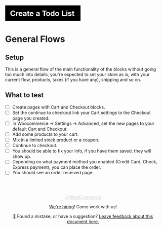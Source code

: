 [![Create Todo list](https://raw.githubusercontent.com/senadir/todo-my-markdown/master/public/github-button.svg?sanitize=true)](https://git-todo.netlify.app/create)

# General Flows

## Setup

This is a general flow of the main functionality of the blocks without going too much
into details, you're expected to set your store as is, with your current flow, products,
taxes (if you have any), shipping and so on.

## What to test

- [ ] Create pages with Cart and Checkout blocks.
- [ ] Set the continue to checkout link your Cart settings to the Checkout page you created.
- [ ] In Woocommerce -> Settings -> Advanced, set the new pages to your default Cart and Checkout.
- [ ] Add some products to your cart.
- [ ] Mix in a limited stock product or a coupon.
- [ ] Continue to checkout.
- [ ] You should be able to fix your info, if you have them saved, they will show up.
- [ ] Depending on what payment method you enabled (Credit Card, Check, Express payment), you can place the order.
- [ ] You should see an order received page.
<!-- FEEDBACK --><br/><br/><p align="center"><a href="https://woocommerce.com/"><img src="https://woocommerce.com/wp-content/themes/woo/images/logo-woocommerce@2x.png" alt="WooCommerce" height="28px" style="filter: grayscale(100%);opacity: 0.2;" /></a></p><p align="center"><a href="https://woocommerce.com/careers/">We're hiring</a>! Come work with us!</p><p align="center">🐞 Found a mistake, or have a suggestion? <a href="https://github.com/woocommerce/woocommerce-gutenberg-products-block/issues/new?assignees=&labels=type%3A+documentation&template=--doc-feedback.md&title=Feedback%20on%20`./docs/testing/cart-checkout/general-flow.md`">Leave feedback about this document here.</a></p><!-- /FEEDBACK -->

